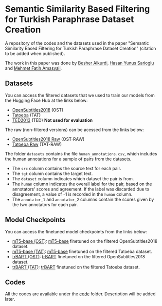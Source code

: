 # Semantic Similarity Based Filtering for Turkish Paraphrase Dataset Creation
A repository of the codes and the datasets used in the paper "Semantic Similarity Based Filtering for Turkish Paraphrase Dataset Creation" (citation to be added when published).

The work in this paper was done by [Besher Alkurdi](https://github.com/mrbesher), [Hasan Yunus Sarioglu](https://github.com/hyunussarioglu) and [Mehmet Fatih Amasyali](https://github.com/mfatihamasyali).

## Datasets
You can access the filtered datasets that we used to train our models from the Hugging Face Hub at the links below:

- [OpenSubtitles2018](https://huggingface.co/datasets/mrbesher/tr-paraphrase-opensubtitles2018) (OST)
- [Tatoeba](https://huggingface.co/datasets/mrbesher/tr-paraphrase-tatoeba) (TAT)
- [TED2013](https://huggingface.co/datasets/mrbesher/tr-paraphrase-ted2013) (TED) __Not used for evaluation__

The raw (non-filtered versions) can be acessed from the links below:

- [OpenSubtitles2018 Raw](https://huggingface.co/datasets/mrbesher/tr-paraphrase-opensubtitles2018) (OST-RAW)
- [Tatoeba Raw](https://huggingface.co/datasets/mrbesher/tr-paraphrase-tatoeba-raw) (TAT-RAW)

The folder `datasets` contains the file `human_annotations.csv`, which includes the human annotations for a sample of pairs from the datasets.
- The `src` column contains the source text for each pair.
- The `tgt` column contains the target text.
- The `dataset` column indicates which dataset the pair is from.
- The `human` column indicates the overall label for the pair, based on the annotators' scores and agreement. If the label was discarded due to disagreement, a value of -1 is recorded in the `human` column.
- The `annotator_1` and `annotator_2` columns contain the scores given by the two annotators for each pair.

## Model Checkpoints
You can access the finetuned model checkpoints from the links below:

- [mT5-base (OST)](https://huggingface.co/hyunussarioglu/tr-paraphrase-mt5-base-ost): [mT5-base](https://huggingface.co/google/mt5-base) finetuned on the filtered OpenSubtitles2018 dataset.
- [mT5-base (TAT)](https://huggingface.co/hyunussarioglu/tr-paraphrase-mt5-base-tat): [mT5-base](https://huggingface.co/google/mt5-base) finetuned on the filtered Tatoeba dataset.
- [trBART (OST)](https://huggingface.co/hyunussarioglu/tr-paraphrase-bart-ost): [trBART](https://huggingface.co/mukayese/transformer-turkish-summarization) finetuned on the filtered OpenSubtitles2018 dataset.
- [trBART (TAT)](https://huggingface.co/hyunussarioglu/tr-paraphrase-bart-tat): [trBART](https://huggingface.co/hyunussarioglu/tr-paraphrase-bart-tat) finetuned on the filtered Tatoeba dataset.

## Codes
All the codes are available under the [code](code) folder. Description will be added later.
